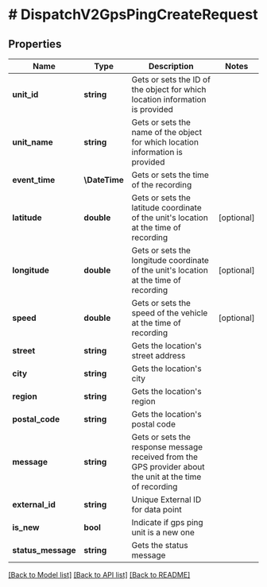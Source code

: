 # # DispatchV2GpsPingCreateRequest

## Properties

Name | Type | Description | Notes
------------ | ------------- | ------------- | -------------
**unit_id** | **string** | Gets or sets the ID of the object for which location information is provided |
**unit_name** | **string** | Gets or sets the name of the object for which location information is provided |
**event_time** | **\DateTime** | Gets or sets the time of the recording |
**latitude** | **double** | Gets or sets the latitude coordinate of the unit&#39;s location at the time of recording | [optional]
**longitude** | **double** | Gets or sets the longitude coordinate of the unit&#39;s location at the time of recording | [optional]
**speed** | **double** | Gets or sets the speed of the vehicle at the time of recording | [optional]
**street** | **string** | Gets the location&#39;s street address |
**city** | **string** | Gets the location&#39;s city |
**region** | **string** | Gets the location&#39;s region |
**postal_code** | **string** | Gets the location&#39;s postal code |
**message** | **string** | Gets or sets the response message received from the GPS provider about the unit at the time of recording |
**external_id** | **string** | Unique External ID for data point |
**is_new** | **bool** | Indicate if gps ping unit is a new one |
**status_message** | **string** | Gets the status message |

[[Back to Model list]](../../README.md#models) [[Back to API list]](../../README.md#endpoints) [[Back to README]](../../README.md)
